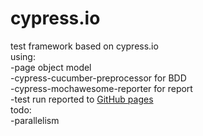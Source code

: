 # cypress.io

test framework based on cypress.io<br />
using:<br />
-page object model<br />
-cypress-cucumber-preprocessor for BDD<br />
-cypress-mochawesome-reporter for report<br />
-test run reported to [GitHub pages](https://sszemer.github.io/cypress.io/#)<br />
todo:<br />
-parallelism

